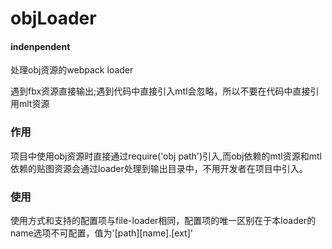 # objLoader

#### indenpendent

处理obj资源的webpack loader

遇到fbx资源直接输出;遇到代码中直接引入mtl会忽略，所以不要在代码中直接引用mlt资源

### 作用

项目中使用obj资源时直接通过require('obj path')引入,而obj依赖的mtl资源和mtl依赖的贴图资源会通过loader处理到输出目录中，不用开发者在项目中引入。

### 使用

使用方式和支持的配置项与file-loader相同，配置项的唯一区别在于本loader的name选项不可配置，值为'[path][name].[ext]'